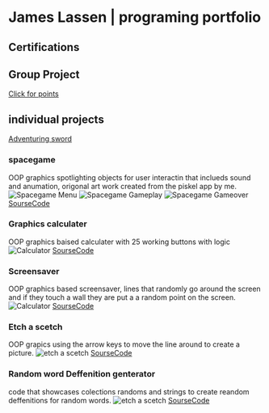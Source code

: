 # James Lassen | programing portfolio

## Certifications

## Group Project
[Click for points](https://github.com/Jameslassen1/Clickforpoints.git)

## individual projects
[Adventuring sword](https://github.com/Jameslassen1/individualprogectgame)

### spacegame
OOP graphics spotlighting objects for user interactin that inclueds sound and anumation, origonal art work created from the piskel app by me.
![Spacegame Menu](https://github.com/Jameslassen1/programing1b2/blob/main/images/Spacegame%20startscreen.png?raw=true)
![Spacegame Gameplay](https://github.com/Jameslassen1/programing1b2/blob/main/images/Spacegame%20gameplay.png?raw=true)
![Spacegame Gameover](https://github.com/Jameslassen1/programing1b2/blob/main/images/spacegame%20Gameover.png?raw=true)
[SourseCode](https://github.com/Jameslassen1/programing1b2/blob/main/src/Spacegame.zip)

### Graphics calculater
OOP graphics baised calculater with 25 working buttons with logic
![Calculator](https://github.com/Jameslassen1/programing1b2/blob/main/images/calculator.png?raw=true)
[SourseCode](https://github.com/Jameslassen1/programing1b2/blob/main/src/calculator.zip)

### Screensaver
OOP graphics based screensaver, lines that randomly go around the screen and if they touch a wall they are put a a random point on the screen.
![Calculator](https://github.com/Jameslassen1/programing1b2/blob/main/images/Screensaver.png?raw=true)
[SourseCode](https://github.com/Jameslassen1/programing1b2/blob/main/src/screensaver.zip)

### Etch a scetch
OOP grapics using the arrow keys to move the line around to create a picture.
![etch a scetch](https://github.com/Jameslassen1/programing1b2/blob/main/images/EAS.png?raw=true)
[SourseCode](https://github.com/Jameslassen1/programing1b2/blob/main/src/etchASketch.zip)

### Random word Deffenition genterator
code that showcases colections randoms and strings to create reandom deffenitions for random words.
![etch a scetch](https://github.com/Jameslassen1/programing1b2/blob/main/images/WordDef.png?raw=true)
[SourseCode](https://github.com/Jameslassen1/programing1b2/blob/main/src/main.py)

